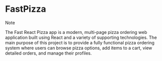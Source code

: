 # FastPizza
>[!NOTE]
>The Fast React Pizza app is a modern, multi-page pizza ordering web application built using React and a variety of supporting technologies. The main purpose of this project is to provide a fully functional pizza ordering system where users can browse pizza options, add items to a cart, view detailed orders, and manage their profiles.
